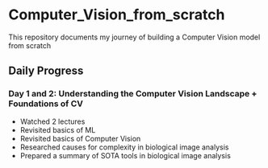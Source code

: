 # Computer_Vision_from_scratch

This repository documents my journey of building a Computer Vision model from scratch

## Daily Progress

### Day 1 and 2: Understanding the Computer Vision Landscape + Foundations of CV

- Watched 2 lectures
- Revisited basics of ML
- Revisited basics of Computer Vision
- Researched causes for complexity in biological image analysis
- Prepared a summary of SOTA tools in biological image analysis

